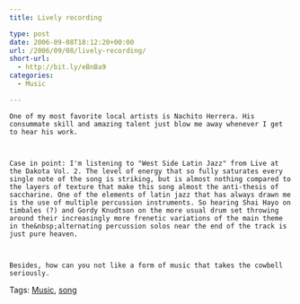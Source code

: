 ```yaml
---
title: Lively recording

type: post
date: 2006-09-08T18:12:20+00:00
url: /2006/09/08/lively-recording/
short-url:
  - http://bit.ly/eBnBa9
categories:
  - Music

---
```

<div class='microid-mailto+http:sha1:92e9f038004b151ac9f852708309715190bf8f7f'>
  
    One of my most favorite local artists is Nachito Herrera. His consummate skill and amazing talent just blow me away whenever I get to hear his work.
  
  
  
    Case in point: I'm listening to "West Side Latin Jazz" from Live at the Dakota Vol. 2. The level of energy that so fully saturates every single note of the song is striking, but is almost nothing compared to the layers of texture that make this song almost the anti-thesis of saccharine. One of the elements of latin jazz that has always drawn me is the use of multiple percussion instruments. So hearing Shai Hayo on timbales (?) and Gordy Knudtson on the more usual drum set throwing around their increasingly more frenetic variations of the main theme in the&nbsp;alternating percussion solos near the end of the track is just pure heaven.
  
  
  
    Besides, how can you not like a form of music that takes the cowbell seriously.
  
</div>

<div class="st-post-tags">
  Tags: <a href="http://www.cavort.org/tag/music/" title="Music" rel="tag">Music</a>, <a href="http://www.cavort.org/tag/song/" title="song" rel="tag">song</a><br />
</div>